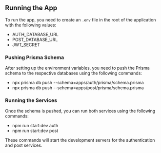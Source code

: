 ## Running the App

To run the app, you need to create an `.env` file in the root of the application with the following values:

- AUTH_DATABASE_URL
- POST_DATABASE_URL
- JWT_SECRET

### Pushing Prisma Schema

After setting up the environment variables, you need to push the Prisma schema to the respective databases using the following commands:

- npx prisma db push --schema=apps/auth/prisma/schema.prisma
- npx prisma db push --schema=apps/post/prisma/schema.prisma

### Running the Services

Once the schema is pushed, you can run both services using the following commands:

- npm run start:dev auth
- npm run start:dev post

These commands will start the development servers for the authentication and post services.
